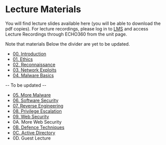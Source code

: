 # Lecture Materials

You will find lecture slides available here (you will be able to download the pdf copies). For lecture recordings, please log in to [LMS](https://lms.uwa.edu.au/) and access Lecture Recordings through ECHO360 from the unit page.

Note that materials Below the divider are yet to be updated.

* [00. Introduction](https://github.com/uwacyber/cits3006/raw/2023S2/cits3006-lectures/00.Introduction.pdf)
* [01. Ethics](https://github.com/uwacyber/cits3006/raw/2023S2/cits3006-lectures/01.Ethics.pdf)
* [02. Reconnaissance](https://github.com/uwacyber/cits3006/raw/2023S2/cits3006-lectures/02.Reconnaissance_vertical.pdf)
* [03. Network Exploits](https://github.com/uwacyber/cits3006/raw/2023S2/cits3006-lectures/03.Network_Exploits_vertical.pdf)
* [04. Malware Basics](https://github.com/uwacyber/cits3006/raw/2023S2/cits3006-lectures/04.Malware_Basics_vertical.pdf)

-- To be updated --

* [05. More Malware](https://github.com/uwacyber/cits3006/raw/2023S2/cits3006-lectures/05.More\_Malware.pdf)
* [06. Software Security](https://github.com/uwacyber/cits3006/raw/2023S2/cits3006-lectures/06.Software\_Security.pdf)
* [07. Reverse Engineering](https://github.com/uwacyber/cits3006/raw/2023S2/cits3006-lectures/07.Reverse\_Engineering.pdf)
* [08. Privilege Escalation](https://github.com/uwacyber/cits3006/raw/2023S2/cits3006-lectures/08.Privilege\_Escalation.pdf)
* [09. Web Security](https://github.com/uwacyber/cits3006/raw/2023S2/cits3006-lectures/09.Web\_Security.pdf)
* 0A. More Web Security
* [0B. Defence Techniques](https://github.com/uwacyber/cits3006/raw/2023S2/cits3006-lectures/0B.Defence\_Techniques.pdf)
* [0C. Active Directory](https://github.com/uwacyber/cits3006/raw/2023S2/cits3006-lectures/0C.Active\_Directory.pdf)
* 0D. Guest Lecture
